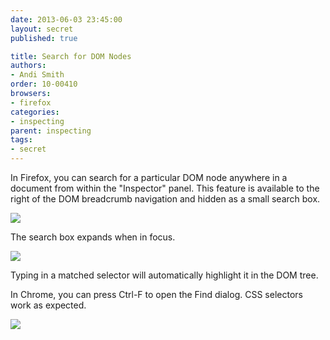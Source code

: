 ```yaml
---
date: 2013-06-03 23:45:00
layout: secret
published: true

title: Search for DOM Nodes
authors:
- Andi Smith
order: 10-00410
browsers:
- firefox
categories:
- inspecting
parent: inspecting
tags:
- secret
---
```


<p class="firefox">In Firefox, you can search for a particular DOM node anywhere in a document from within the "Inspector" panel. This feature is available to the right of the DOM breadcrumb navigation and hidden as a small search box.</p>

<div class="firefox image"><img src="/assets/img/placeholder.gif" data-src="/assets/img/secrets/firefox-inspect-search-for-dom-nodes-small.png" /></div>


<p class="firefox">The search box expands when in focus.</p>

<div class="firefox image"><img src="/assets/img/placeholder.gif" data-src="/assets/img/secrets/firefox-inspect-search-for-dom-nodes-large.png" /></div>

<p>Typing in a matched selector will automatically highlight it in the DOM tree.</p>

<p class="chrome">In Chrome, you can press Ctrl-F to open the Find dialog. CSS selectors work as expected.</p>

<div class="chrome image"><img src="/assets/img/placeholder.gif" data-src="http://i.imgur.com/L4xYPvn.png" /></div>
